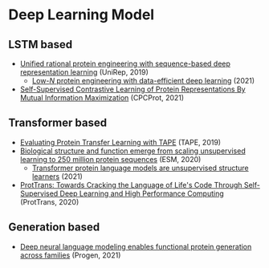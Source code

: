 # Deep Learning Model



## LSTM based

* [Unified rational protein engineering with sequence-based deep representation learning](https://www.nature.com/articles/s41592-019-0598-1) (UniRep, 2019)
  * [Low-_N_ protein engineering with data-efficient deep learning](https://www.nature.com/articles/s41592-021-01100-y) (2021)
* [Self-Supervised Contrastive Learning of Protein Representations By Mutual Information Maximization](https://www.biorxiv.org/content/10.1101/2020.09.04.283929v2.abstract) (CPCProt, 2021)

## Transformer based

* [Evaluating Protein Transfer Learning with TAPE](https://arxiv.org/abs/1906.08230) (TAPE, 2019)
* [Biological structure and function emerge from scaling unsupervised learning to 250 million protein sequences](https://www.pnas.org/content/118/15/e2016239118) (ESM, 2020)
  * [Transformer protein language models are unsupervised structure learners](https://openreview.net/pdf?id=fylclEqgvgd) (2021)
* [ProtTrans: Towards Cracking the Language of Life's Code Through Self-Supervised Deep Learning and High Performance Computing](https://arxiv.org/abs/2007.06225) (ProtTrans, 2020)

## Generation based

* [Deep neural language modeling enables functional protein generation across families](https://www.biorxiv.org/content/10.1101/2021.07.18.452833v1.abstract) (Progen, 2021)
